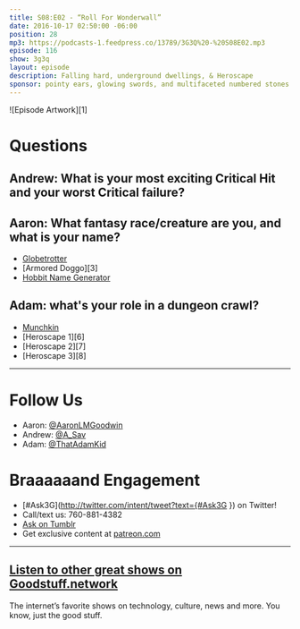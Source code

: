 ```yaml
---
title: S08:E02 - “Roll For Wonderwall”
date: 2016-10-17 02:50:00 -06:00
position: 28
mp3: https://podcasts-1.feedpress.co/13789/3G3Q%20-%20S08E02.mp3
episode: 116
show: 3g3q
layout: episode
description: Falling hard, underground dwellings, & Heroscape
sponsor: pointy ears, glowing swords, and multifaceted numbered stones.
---
```


![Episode Artwork][1]

# Questions

## Andrew: What is your most exciting Critical Hit and your worst Critical failure?

## Aaron: What fantasy race/creature are you, and what is your name?

* [Globetrotter][2]
* [Armored Doggo][3]
* [Hobbit Name Generator][4]

## Adam: what's your role in a dungeon crawl?

* [Munchkin][5]
* [Heroscape 1][6]
* [Heroscape 2][7]
* [Heroscape 3][8]

***

# Follow Us
* Aaron: [@AaronLMGoodwin](http://twitter.com/aaronlmgoodwin)
* Andrew: [@A_Sav](http://twitter.com/a_sav)
* Adam: [@ThatAdamKid](http://twitter.com/thatadamkid)

# Braaaaaand Engagement
* [#Ask3G](http://twitter.com/intent/tweet?text={#Ask3G }) on Twitter!
* Call/text us: 760-881-4382
* [Ask on Tumblr](http://3g3q.co/ask)
* Get exclusive content at [patreon.com](http://www.patreon.com/3g3q)

***

## [Listen to other great shows on Goodstuff.network](http://goodstuff.network/)
The internet’s favorite shows on technology, culture, news and more. You know, just the good stuff.


[2]: https://futurama.wikia.com/wiki/Globetrotter

[4]: https://www.myprecious.us/name_generator.php
[5]: http://bit.ly/2dtR1o5
[9]: http://twitter.com/aaronlmgoodwin
[10]: http://twitter.com/a_sav
[11]: http://twitter.com/thatadamkid
[12]: http://3g3q.co/ask
[13]: https://www.patreon.com/3g3q
[14]: http://goodstuff.network/3g3q/
